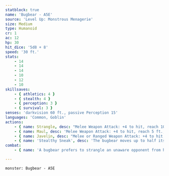 ```yaml
---
statblock: true
name: 'Bugbear - A5E'
source: 'Level Up: Monstrous Menagerie'
size: Medium
type: Humanoid
cr: 1
ac: 12
hp: 30
hit_dice: '5d8 + 8'
speed: '30 ft.'
stats:
    - 14
    - 14
    - 14
    - 10
    - 12
    - 10
skillsaves:
    - { athletics: 4 }
    - { stealth: 4 }
    - { perception: 3 }
    - { survival: 3 }
senses: 'darkvision 60 ft., passive Perception 15'
languages: 'Common, Goblin'
actions:
    - { name: Strangle, desc: "Melee Weapon Attack: +4 to hit, reach 10 ft., one Medium or smaller creature that is surprised, grappled by the bugbear, or that can't see the bugbear. Hit: 9 (2d6 + 2) bludgeoning damage, and the target is pulled 5 feet towards the bugbear and grappled (escape DC 12). Until this grapple ends, the bugbear automatically hits with the Strangle attack and the target can't breathe." }
    - { name: Maul, desc: 'Melee Weapon Attack: +4 to hit, reach 5 ft., one target. Hit: 9 (2d6 + 2) bludgeoning damage.' }
    - { name: Javelin, desc: "Melee or Ranged Weapon Attack: +4 to hit, reach 5 ft. or range 30/120 ft., one target. Hit: 5 (1d6 + 2) piercing damage, or 12 (3d6 + 2) piercing damage if the target is a creature that is surprised or that can't see the bugbear." }
    - { name: 'Stealthy Sneak', desc: 'The bugbear moves up to half its Speed without provoking opportunity attacks. It can then attempt to hide.' }
combat:
    - { name: 'A bugbear prefers to strangle an unaware opponent from hiding', desc: 'It fights with its maul if it must, but when badly injured it uses its Stealthy Sneak to reach a hiding spot and then either attack with its javelin or strangle a passing creature.' }

---
```

```statblock
monster: Bugbear - A5E
```
